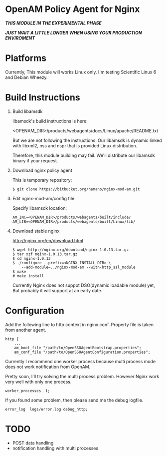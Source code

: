 OpenAM Policy Agent for Nginx
=============================

***THIS MODULE IN THE EXPERIMENTAL PHASE***

***JUST WAIT A LITTLE LONGER WHEN USING YOUR PRODUCTION ENVIROMENT***

# Platforms

Currently, This module will works Linux only. I'm testing Scientific
Linux 6 and Debian Wheezy.

# Build Instructions

 1. Build libamsdk

    libamsdk's build instructions is here:

    <OPENAM_DIR>/products/webagents/docs/Linux/apache/README.txt

    But we are not following the instructions. Our libamsdk is dynamic
    linked with libxml2, nss and nspr that is provided Linux
    distribution.

    Therefore, this module building may fail.
    We'll distribute our libamsdk binary if your request.

 2. Download nginx policy agent

    This is temporary repository:

        $ git clone https://bitbucket.org/hamano/nginx-mod-am.git

 3. Edit nginx-mod-am/config file

    Specify libamsdk location:

        AM_INC=<OPENAM_DIR>/products/webagents/built/include/
        AM_LIB=<OPENAM_DIR>/products/webagents/built/Linux/lib/

 4. Download stable nginx

    http://nginx.org/en/download.html

        $ wget http://nginx.org/download/nginx-1.0.13.tar.gz
        $ tar xzf nginx-1.0.13.tar.gz
        $ cd nginx-1.0.13
        $ ./configure --prefix=<NGINX_INSTALL_DIR> \
            --add-module=../nginx-mod-am --with-http_ssl_module
        $ make
        # make install

    Currently Nginx does not suppot DSO(dynamic loadable module) yet, But
    probably it will support at an early date.

# Configuration

Add the following line to http context in nginx.conf.
Property file is taken from another agent.

    http {
        ...
        am_boot_file "/path/to/OpenSSOAgentBootstrap.properties";
        am_conf_file "/path/to/OpenSSOAgentConfiguration.properties";

Currently I recommend one worker process because multi process mode
does not work notification from OpenAM.

Pretty soon, I'll try solving the multi process problem. However Nginx
work very well with only one process.

    worker_processes  1;

If you found some problem, then please send me the debug logfile.

    error_log  logs/error.log debug_http;

# TODO
 * POST data handling
 * notification handling with multi processes

